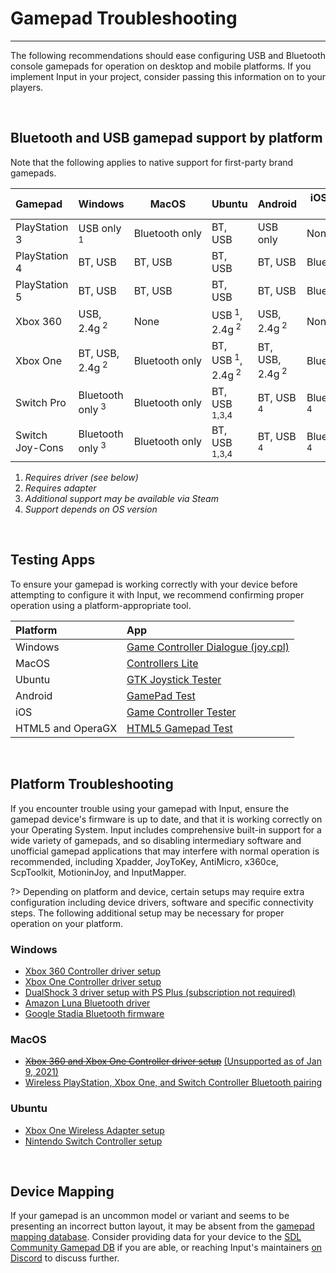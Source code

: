 # Gamepad Troubleshooting

---

The following recommendations should ease configuring USB and Bluetooth console gamepads for operation on desktop and mobile platforms. If you implement Input in your project, consider passing this information on to your players.

&nbsp;

## Bluetooth and USB gamepad support by platform

Note that the following applies to native support for first-party brand gamepads. 

|Gamepad         |Windows                    |MacOS         |Ubuntu                                 |Android                |iOS,&nbsp;iPadOS, tvOS |HTML5,&nbsp;OperaGX   |
|:---------------|---------------------------|--------------|---------------------------------------|-----------------------|-----------------------|----------------------|
|PlayStation 3   |USB only<sup> 1</sup>      |Bluetooth only|BT, USB                                |USB only               |None                   |BT, USB<sup> 4</sup>  |
|PlayStation 4   |BT, USB                    |BT, USB       |BT, USB                                |BT, USB                |Bluetooth only         |BT, USB<sup> 4</sup>  |
|PlayStation 5   |BT, USB                    |BT, USB       |BT, USB                                |BT, USB                |Bluetooth only         |BT, USB<sup> 4</sup>  |
|Xbox 360        |USB, 2.4g<sup> 2</sup>     |None          |USB<sup> 1</sup>, 2.4g<sup> 2</sup>    |USB, 2.4g<sup> 2</sup> |None                   |USB, 2.4g<sup> 2</sup>|
|Xbox One        |BT, USB, 2.4g<sup> 2</sup> |Bluetooth&nbsp;only|BT, USB<sup> 1</sup>, 2.4g<sup> 2</sup>|BT, USB, 2.4g<sup> 2</sup>|Bluetooth&nbsp;only   |BT, USB<sup> 4</sup>, 2.4g<sup> 2</sup>|
|Switch Pro      |Bluetooth only<sup> 3</sup>|Bluetooth&nbsp;only|BT, USB<sup> 1,3,4</sup>          |BT, USB<sup> 4</sup> |Bluetooth&nbsp;only<sup> 4</sup>|BT, USB<sup> 4</sup>|
|Switch Joy-Cons |Bluetooth only<sup> 3</sup>|Bluetooth&nbsp;only|BT, USB<sup> 1,3,4</sup>          |BT, USB<sup> 4</sup> |Bluetooth&nbsp;only<sup> 4</sup>|BT, USB<sup> 4</sup>|

1. _Requires driver _(see below)__
2. _Requires adapter_
3. _Additional support may be available via Steam_
4. _Support depends on OS version_

&nbsp;

## Testing Apps

To ensure your gamepad is working correctly with your device before attempting to configure it with Input, we recommend confirming proper operation using a platform-appropriate tool.

| Platform           | App  |
|:-------------------|:-----|
| Windows            | [Game Controller Dialogue (joy.cpl)](https://support.microsoft.com/en-ca/help/831361/how-to-troubleshoot-game-controllers-in-microsoft-games#section-2)|
| MacOS              | [Controllers Lite](https://itunes.apple.com/us/app/controllers-lite/id673660806)|
| Ubuntu             | [GTK Joystick Tester](https://installati.one/install-jstest-gtk-ubuntu-20-04/)|
| Android            | [GamePad Test](https://play.google.com/store/apps/details?id=com.zhangyangjing.gamepadtest)|
| iOS                | [Game Controller Tester](https://itunes.apple.com/us/app/game-controller-tester/id859236726)|
| HTML5 and OperaGX  | [HTML5 Gamepad Test](https://greggman.github.io/html5-gamepad-test/)|

&nbsp;

## Platform Troubleshooting

If you encounter trouble using your gamepad with Input, ensure the gamepad device's firmware is up to date, and that it is working correctly on your Operating System. Input includes comprehensive built-in support for a wide variety of gamepads, and so disabling intermediary software and unofficial gamepad applications that may interfere with normal operation is recommended, including Xpadder, JoyToKey, AntiMicro, x360ce, ScpToolkit, MotioninJoy, and InputMapper. 

?> Depending on platform and device, certain setups may require extra configuration including device drivers, software and specific connectivity steps. The following additional setup may be necessary for proper operation on your platform.

### Windows
- [Xbox 360 Controller driver setup](https://support.xbox.com/help/xbox-360/xbox-on-windows/accessories/xbox-controller-for-windows-setup)
- [Xbox One Controller driver setup](https://support.xbox.com/help/hardware-network/controller/connect-xbox-wireless-controller-to-pc)
- [DualShock 3 driver setup with PS Plus (subscription not required)](https://www.playstation.com/en-ca/support/subscriptions/ps-plus-pc/)
- [Amazon Luna Bluetooth driver](https://www.amazon.com/gp/help/customer/display.html?nodeId=GZCT4CTFHXLHEB9T)
- [Google Stadia Bluetooth firmware](https://stadia.google.com/controller/)

### MacOS
- ~~[Xbox 360 and Xbox One Controller driver setup](https://github.com/360Controller/360Controller/releases)~~ [(Unsupported as of Jan 9, 2021)](https://github.com/360Controller/360Controller/issues/1139)
- [Wireless PlayStation, Xbox One, and Switch Controller Bluetooth pairing](https://support.apple.com/en-us/HT210414#mac)

### Ubuntu
- [Xbox One Wireless Adapter setup](https://medusalix.github.io/xow/)
- [Nintendo Switch Controller setup](https://github.com/nicman23/dkms-hid-nintendo)

&nbsp;

## Device Mapping

If your gamepad is an uncommon model or variant and seems to be presenting an incorrect button layout, it may be absent from the [gamepad mapping database](Controller-Mapping). Consider providing data for your device to the [SDL Community Gamepad DB](https://github.com/gabomdq/SDL_GameControllerDB) if you are able, or reaching Input's maintainers [on Discord](https://discord.gg/8krYCqr) to discuss further.
